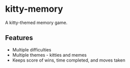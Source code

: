 # kitty-memory
A kitty-themed memory game.

## Features

- Multiple difficulties
- Multiple themes - kitties and memes
- Keeps score of wins, time completed, and moves taken
